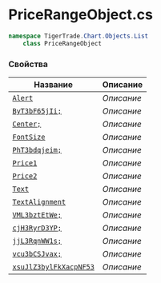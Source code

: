 
# PriceRangeObject.cs
```csharp
namespace TigerTrade.Chart.Objects.List  
    class PriceRangeObject
```

### Свойства
| Название | Описание |
| --- | --- |
| [`Alert`](./Свойства/Alert.md) | *Описание* |
| [`ByT3bF65jIi;`](./Свойства/ByT3bF65jIi;.md) | *Описание* |
| [`Center;`](./Свойства/Center;.md) | *Описание* |
| [`FontSize`](./Свойства/FontSize.md) | *Описание* |
| [`PhT3bdqjeim;`](./Свойства/PhT3bdqjeim;.md) | *Описание* |
| [`Price1`](./Свойства/Price1.md) | *Описание* |
| [`Price2`](./Свойства/Price2.md) | *Описание* |
| [`Text`](./Свойства/Text.md) | *Описание* |
| [`TextAlignment`](./Свойства/TextAlignment.md) | *Описание* |
| [`VML3bztEtWe;`](./Свойства/VML3bztEtWe;.md) | *Описание* |
| [`cjH3RyrD3YP;`](./Свойства/cjH3RyrD3YP;.md) | *Описание* |
| [`jjL3RqnWW1s;`](./Свойства/jjL3RqnWW1s;.md) | *Описание* |
| [`vcu3bCSJvax;`](./Свойства/vcu3bCSJvax;.md) | *Описание* |
| [`xsuJlZ3bylFkXacpNF53`](./Свойства/xsuJlZ3bylFkXacpNF53.md) | *Описание* |
